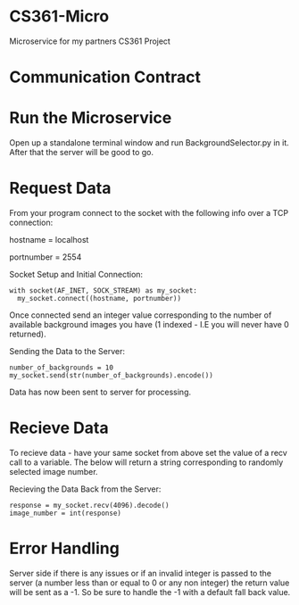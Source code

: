 # CS361-Micro
Microservice for my partners CS361 Project

# Communication Contract

# Run the Microservice
Open up a standalone terminal window and run BackgroundSelector.py in it. After that the server will be good to go.

# Request Data
From your program connect to the socket with the following info over a TCP connection:

hostname = localhost

portnumber = 2554


Socket Setup and Initial Connection:

```
with socket(AF_INET, SOCK_STREAM) as my_socket:
  my_socket.connect((hostname, portnumber))
```

Once connected send an integer value corresponding to the number of available background images you have (1 indexed - I.E you will never have 0 returned).

Sending the Data to the Server:

```
number_of_backgrounds = 10
my_socket.send(str(number_of_backgrounds).encode())
```

Data has now been sent to server for processing.

# Recieve Data

To recieve data - have your same socket from above set the value of a recv call to a variable. The below will return a string corresponding to randomly selected image number.

Recieving the Data Back from the Server:

```
response = my_socket.recv(4096).decode()
image_number = int(response)
```

# Error Handling
Server side if there is any issues or if an invalid integer is passed to the server (a number less than or equal to 0 or any non integer) the return value will be sent as a -1. So be sure to handle the -1 with a default fall back value.

